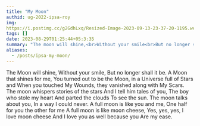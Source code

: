 ```yaml
---
title: "My Moon"
authid: ug-2022-ipsa-roy
img: 
https://i.postimg.cc/g2GdhLxq/Resized-Image-2023-09-13-23-37-20-1195.webp
tags: []
date: 2023-08-29T01:25:44+05:3:35
summary: "The moon will shine,<br>Without your smile<br>But no longer shall it be<br>A Moon that shines for me,"
aliases:
  - /posts/ipsa-my-moon/
---
```


The Moon will shine,
Without your smile,
But no longer shall it be.
A Moon that shines for me,
You turned out to be the Moon,
in a Universe full of Stars
and When you touched My Wounds,
they vanished along with My Scars.
The moon whispers stories of the stars
And I tell him tales of you,
The boy who stole my heart
And parted the clouds
To see the sun.
The moon talks about you,
In a way I could never.
A full moon is like you and me,
One half for you the other for me
A full moon is like moon cheese,
Yes, yes, yes, I love moon cheese
And I love you as well because you
Are my ease.